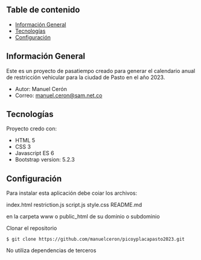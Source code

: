## Table de contenido
* [Información General](#información-general)
* [Tecnologías](#tecnologías)
* [Configuración](#configuración)

## Información General
Este es un proyecto de pasatiempo creado para generar el calendario anual de restricción vehicular para la ciudad de Pasto en el año 2023.
* Autor: Manuel Cerón
* Correo: manuel.ceron@sam.net.co

## Tecnologías
Proyecto credo con:
* HTML 5
* CSS 3
* Javascript ES 6
* Bootstrap version: 5.2.3

## Configuración
Para instalar esta aplicación debe coiar los archivos:

index.html
restriction.js
script.js
style.css
README.md

en la carpeta www o public_html de su dominio o subdominio

Clonar el repositorio
```
$ git clone https://github.com/manuelceron/picoyplacapasto2023.git
```
No utiliza dependencias de terceros
